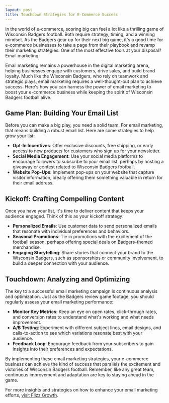 ```yaml
---
layout: post
title: Touchdown Strategies for E-Commerce Success
---
```



In the world of e-commerce, scoring big can feel a lot like a thrilling game of Wisconsin Badgers football. Both require strategy, timing, and a winning mindset. As the Badgers gear up for their next big game, it's a good time for e-commerce businesses to take a page from their playbook and revamp their marketing strategies. One of the most effective tools at your disposal? Email marketing. 

Email marketing remains a powerhouse in the digital marketing arena, helping businesses engage with customers, drive sales, and build brand loyalty. Much like the Wisconsin Badgers, who rely on teamwork and strategic plays, email marketing requires a well-thought-out plan to achieve success. Here's how you can harness the power of email marketing to boost your e-commerce business while keeping the spirit of Wisconsin Badgers football alive.

## Game Plan: Building Your Email List

Before you can make a big play, you need a solid team. For email marketing, that means building a robust email list. Here are some strategies to help grow your list:

- **Opt-In Incentives**: Offer exclusive discounts, free shipping, or early access to new products for customers who sign up for your newsletter.
- **Social Media Engagement**: Use your social media platforms to encourage followers to subscribe to your email list, perhaps by hosting a giveaway or contest related to Wisconsin Badgers football.
- **Website Pop-Ups**: Implement pop-ups on your website that capture visitor information, ideally offering them something valuable in return for their email address.

## Kickoff: Crafting Compelling Content

Once you have your list, it's time to deliver content that keeps your audience engaged. Think of this as your kickoff strategy:

- **Personalized Emails**: Use customer data to send personalized emails that resonate with individual preferences and behaviors.
- **Seasonal Promotions**: Tie in promotions with the excitement of the football season, perhaps offering special deals on Badgers-themed merchandise.
- **Engaging Storytelling**: Share stories that connect your brand to the Wisconsin Badgers, such as sponsorships or community involvement, to build a deeper connection with your audience.

## Touchdown: Analyzing and Optimizing

The key to a successful email marketing campaign is continuous analysis and optimization. Just as the Badgers review game footage, you should regularly assess your email marketing performance:

- **Monitor Key Metrics**: Keep an eye on open rates, click-through rates, and conversion rates to understand what's working and what needs improvement.
- **A/B Testing**: Experiment with different subject lines, email designs, and calls-to-action to see which variations resonate best with your audience.
- **Feedback Loop**: Encourage feedback from your subscribers to gain insights into their preferences and expectations.

By implementing these email marketing strategies, your e-commerce business can achieve the kind of success that parallels the excitement and victories of Wisconsin Badgers football. Remember, like any great team, continuous improvement and adaptation are key to staying ahead in the game.

For more insights and strategies on how to enhance your email marketing efforts, [visit Flizz Growth](https://flizzgrowth.com).